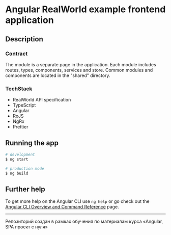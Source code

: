 # Angular RealWorld example frontend application

## Description

### Contract

The module is a separate page in the application.
Each module includes routes, types, components, services and store.
Common modules and components are located in the "shared" directory.

### TechStack

* RealWorld API specification
* TypeScript
* Angular
* RxJS
* NgRx
* Prettier

## Running the app

```bash
# development
$ ng start

# production mode
$ ng build
```
## Further help

To get more help on the Angular CLI use `ng help` or go check out the [Angular CLI Overview and Command Reference](https://angular.io/cli) page.

---

Репозиторий создан в рамках обучения по материалам курса «Angular, SPA проект с нуля»
